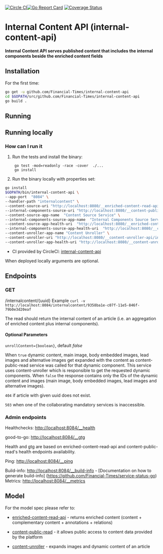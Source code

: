 [![Circle CI](https://circleci.com/gh/Financial-Times/internal-content-api.svg?style=shield)](https://circleci.com/gh/Financial-Times/internal-content-api)[![Go Report Card](https://goreportcard.com/badge/github.com/Financial-Times/internal-content-api)](https://goreportcard.com/report/github.com/Financial-Times/internal-content-api) [![Coverage Status](https://coveralls.io/repos/github/Financial-Times/internal-content-api/badge.svg?branch=master)](https://coveralls.io/github/Financial-Times/internal-content-api?branch=master)

# Internal Content API (internal-content-api)

__Internal Content API serves published content that includes the internal components beside the enriched content fields__

## Installation

For the first time:

```bash
go get -u github.com/Financial-Times/internal-content-api
cd $GOPATH/src/github.com/Financial-Times/internal-content-api
go build .
```

## Running

## Running locally

### How can I run it

1. Run the tests and install the binary:

        go test -mod=readonly -race -cover  ./...
        go install
2. Run the binary locally with properties set:

```bash
go install
$GOPATH/bin/internal-content-api \
--app-port  "8084" \
--handler-path "internalcontent" \
--content-source-uri "http://localhost:8080/__enriched-content-read-api/enrichedcontent" \
--internal-components-source-uri "http://localhost:8080/__content-public-read/internalcontent" \
--content-source-app-name  "Content Source Service" \
--internal-components-source-app-name  "Internal Components Source Service" \
--content-source-app-health-uri  "http://localhost:8080/__enriched-content-read-api/__health" \
--internal-components-source-app-health-uri  "http://localhost:8080/__content-public-read/__health" \
--content-unroller-app-name "Content Unroller" \
--content-unroller-uri "http://localhost:8080/__content-unroller-api/internalcontent" \
--content-unroller-app-health-uri "http://localhost:8080/__content-unroller-api/__health" \
```

* CI provided by CircleCI: [internal-content-api](https://circleci.com/gh/Financial-Times/internal-content-api)

When deployed locally arguments are optional.

## Endpoints

### GET

/internalcontent/{uuid}
Example
`curl -v http://localhost:8084/internalcontent/9358ba1e-c07f-11e5-846f-79b0e3d20eaf`

The read should return the internal content of an article (i.e. an aggregation of enriched content plus internal components).

#### Optional Parameters

`unrollContent={boolean}`, default *false*

When `true` dynamic content, main image, body embedded images, lead images and alternative images get expanded with the content as content-public-read service was called for that dynamic component. This service uses content-unroller which is responsible to get the requested dynamic components.
When `false` the response contains only the IDs of the dynamic content and images (main image, body embedded images, lead images and alternative images).

`404` if article with given uuid does not exist.

`503` when one of the collaborating mandatory services is inaccessible.

### Admin endpoints

Healthchecks: [http://localhost:8084/__health](http://localhost:8084/__health)

good-to-go: [http://localhost:8084/__gtg](http://localhost:8084/__gtg)

Health and gtg are based on enriched-content-read-api and content-public-read's health endpoints availability.

Ping: [http://localhost:8084/__ping](http://localhost:8084/__ping)

Build-info: [http://localhost:8084/__build-info](http://localhost:8084/__build-info)  -  [Documentation on how to generate build-info] (https://github.com/Financial-Times/service-status-go) 
Metrics:  [http://localhost:8084/__metrics](http://localhost:8084/__metrics)

## Model

For the model spec please refer to:

* [enriched-content-read-api](https://github.com/Financial-Times/enriched-content-read-api) - returns enriched content (content + complementary content + annotations + relations)

* [content-public-read](https://github.com/Financial-Times/content-public-read) - it allows public access to content data provided by the platform

* [content-unroller](https://github.com/Financial-Times/content-unroller) - expands images and dynamic content of an article
